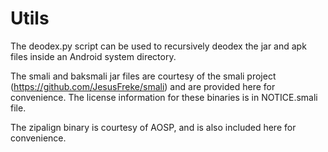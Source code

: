 Utils
======

The deodex.py script can be used to recursively deodex the jar and apk files inside an Android system directory.

The smali and baksmali jar files are courtesy of the smali project (https://github.com/JesusFreke/smali) and are provided here for convenience. The license information for these binaries is in NOTICE.smali file.

The zipalign binary is courtesy of AOSP, and is also included here for convenience.

